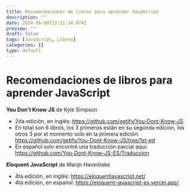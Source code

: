 ```yaml
---
title: Recomendaciones de libros para aprender JavaScript
description: ""
date: 2024-06-06T12:21:34.074Z
preview: ""
draft: false
tags: [JavaScript, Libros]
categories: []
type: default
---
```


# Recomendaciones de libros para aprender JavaScript

**You Don't Know JS** de Kyle Simpson

- 2da edición, en inglés: <https://github.com/getify/You-Dont-Know-JS>
- En total son 6 libros, los 3 primeros están en su segúnda edición, los otros 3 por el momento solo en la primera edición: <https://github.com/getify/You-Dont-Know-JS/tree/1st-ed>
- En español solo encontré una traducción parcial aquí: <https://github.com/You-Dont-Know-JS-ES/Traduccion>

**Eloquent JavaScript** de Marijn Haverbeke

- 4ta edición, en inglés: <https://eloquentjavascript.net/>
- 4ta edición, en español: <https://eloquent-javascript-es.vercel.app/>
